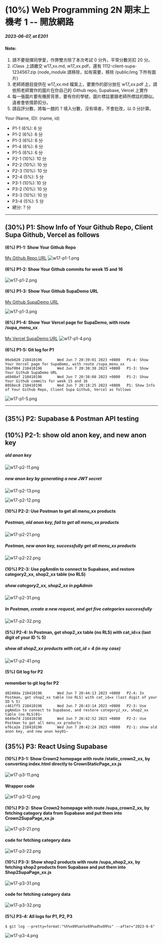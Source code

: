 # (10%) Web Programming 2N 期末上機考 1 -- 開放網路

##### 2023-06-07, at E201

#### Note:

1. 請不要發揮同學愛，作弊雙方除了本次考試 0 分外，平常分數另扣 20 分。
2. iClass 上請繳交 w17_xx.md, w17_xx.pdf，還有 1112-client-supa-1234567.zip (node_module 請移除，如有需要，移除 /public/img 下所有圖片)
3. 老師將題目提供在 w17_xx.md 檔案上，要實作的部分放在 w17_xx.pdf 上，請依照老師實作的圖片在你自己的 Github repo, Supabase, Vercel 上實作
4. 每一張圖片要有機房背景，要有你的學號，圖片標註要跟老師所標註的類似。違者會依情節扣分。
5. 請自評分數，將每一題的 ? 填入分數，沒有填者，不會批改，以 0 分計算。

Your (Name, ID): (name, id)

- P1-1 (6%): 6 分
- P1-2 (6%): 6 分
- P1-3 (6%): 6 分
- P1-4 (6%): 6 分
- P1-5 (6%): 6 分
- P2-1 (10%): 10 分
- P2-2 (10%): 10 分
- P2-3 (10%): 10 分
- P2-4 (5%): 5 分
- P3-1 (10%): 10 分
- P3-2 (10%): 10 分
- P3-3 (10%): 10 分
- P3-4 (5%): 5 分
- 總分: ? 分

---

## (30%) P1: Show Info of Your Github Repo, Client Supa Github, Vercel as follows

#### (6%) P1-1: Show Your Github Repo

[My Github Repo URL](https://github.com/git-billy/1112-wp2-demo-210410196)
![w17-p1-1.png](https://hzllwkixijuoqbropnat.supabase.co/storage/v1/object/public/demo-96/md_img/w17-p1-1.png)

#### (6%) P1-2: Show Your Github commits for week 15 and 16

![w17-p1-2.png](https://hzllwkixijuoqbropnat.supabase.co/storage/v1/object/public/demo-96/md_img/w17-p1-2.png)

#### (6%) P1-3: Show Your Github SupaDemo URL

[My Github SupaDemo URL](https://github.com/git-billy/1112-client-supa-210410196)

![w17-p1-3.png](https://hzllwkixijuoqbropnat.supabase.co/storage/v1/object/public/demo-96/md_img/w17-p1-3.png)

#### (6%) P1-4: Show Your Vercel page for SupaDemo, with route /supa_menu_xx

[My Vercel SupaDemo URL](https://1112-client-supa-210410196.vercel.app/supa_menu_96)
![w17-p1-4.png](https://hzllwkixijuoqbropnat.supabase.co/storage/v1/object/public/demo-96/md_img/w17-p1-4.png)

#### (6%) P1-5: Git log for P1

```
06eb020 210410196       Wed Jun 7 20:39:01 2023 +0800   P1-4: Show Your Vercel page for SupaDemo, with route /supa_menu_xx
30af004 210410196       Wed Jun 7 20:38:38 2023 +0800   P1-3: Show Your Github SupaDemo URL
a6940af 210410196       Wed Jun 7 20:38:08 2023 +0800   P1-2: Show Your Github commits for week 15 and 16
8058ec8 210410196       Wed Jun 7 20:18:25 2023 +0800   P1: Show Info of Your Github Repo, Client Supa Github, Vercel as follows
```

![w17-p1-5.png](https://hzllwkixijuoqbropnat.supabase.co/storage/v1/object/public/demo-96/md_img/w17-p1-5.png)

---

## (35%) P2: Supabase & Postman API testing

## (10%) P2-1: show old anon key, and new anon key

##### old anon key

![w17-p2-11.png](https://hzllwkixijuoqbropnat.supabase.co/storage/v1/object/public/demo-96/md_img/w17-p2-11.png)

##### new anon key by generating a new JWT secret

![w17-p2-13.png](https://hzllwkixijuoqbropnat.supabase.co/storage/v1/object/public/demo-96/md_img/w17-p2-13.png)

![w17-p2-12.png](https://hzllwkixijuoqbropnat.supabase.co/storage/v1/object/public/demo-96/md_img/w17-p2-12.png)

#### (10%) P2-2: Use Postman to get all menu_xx products

##### Postman, old anon key, fail to get all menu_xx products

![w17-p2-21.png](https://hzllwkixijuoqbropnat.supabase.co/storage/v1/object/public/demo-96/md_img/w17-p2-21.png)

##### Postman, new anon key, successfully get all menu_xx products

![w17-p2-22.png](https://hzllwkixijuoqbropnat.supabase.co/storage/v1/object/public/demo-96/md_img/w17-p2-22.png)

#### (10%) P2-3: Use pgAmdin to connect to Supabase, and restore category2_xx, shop2_xx table (no RLS)

##### show category2_xx, shop2_xx in pgAdmin

![w17-p2-31.png](https://hzllwkixijuoqbropnat.supabase.co/storage/v1/object/public/demo-96/md_img/w17-p2-31.png)

##### In Postman, create a new request, and get five categories successfully

![w17-p2-32.png](https://hzllwkixijuoqbropnat.supabase.co/storage/v1/object/public/demo-96/md_img/w17-p2-32.png)

#### (5%) P2-4: In Postman, get shop2_xx table (no RLS) with cat_id=x (last digit of your ID % 5)

##### show all shop2_xx products with cat_id = 4 (in my case)
![w17-p2-41.png](https://hzllwkixijuoqbropnat.supabase.co/storage/v1/object/public/demo-96/md_img/w17-p2-41.png)

#### (5%) Git log for P2

#### remember to git log for P2

```
d8240da 210410196       Wed Jun 7 20:44:13 2023 +0800   P2-4: In Postman, get shop2_xx table (no RLS) with cat_id=x (last digit of your ID % 5)
c461ff5 210410196       Wed Jun 7 20:43:14 2023 +0800   P2-3: Use pgAmdin to connect to Supabase, and restore category2_xx, shop2_xx table (no RLS)01~
6649e7d 210410196       Wed Jun 7 20:42:52 2023 +0800   P2-2: Use Postman to get all menu_xx products
ef6ca2e 210410196       Wed Jun 7 20:42:24 2023 +0800   P2-1: show old anon key, and new anon key01~
```



## (35%) P3: React Using Supabase

#### (10%) P3-1: Show Crown2 homepage with route /static_crown2_xx, by converting index.html directly to CrownStaticPage_xx.js

![w17-p3-11.png](https://hzllwkixijuoqbropnat.supabase.co/storage/v1/object/public/demo-96/md_img/w17-p3-11.png)

#### Wrapper code

![w17-p3-12.png](https://hzllwkixijuoqbropnat.supabase.co/storage/v1/object/public/demo-96/md_img/w17-p3-12.png)

#### (10%) P3-2: Show Crown2 homepage with route /supa_crown2_xx, by fetching category data from Supabase and put them into Crown2SupaPage_xx.js

![w17-p3-21.png](https://hzllwkixijuoqbropnat.supabase.co/storage/v1/object/public/demo-96/md_img/w17-p3-21.png)

#### code for fetching category data

![w17-p3-22.png](https://hzllwkixijuoqbropnat.supabase.co/storage/v1/object/public/demo-96/md_img/w17-p3-22.png)

#### (10%) P3-3: Show shop2 products with route /supa_shop2_xx, by fetching shop2 products from Supabase and put them into Shop2SupaPage_xx.js

![w17-p3-31.png](https://hzllwkixijuoqbropnat.supabase.co/storage/v1/object/public/demo-96/md_img/w17-p3-31.png)

#### code for fetching category data

![w17-p3-32.png](https://hzllwkixijuoqbropnat.supabase.co/storage/v1/object/public/demo-96/md_img/w17-p3-32.png)

#### (5%) P3-4: All logs for P1, P2, P3

```
$ git log --pretty=format:"%h%x09%an%x09%ad%x09%s" --after="2023-6-6"

```

![w17-p3-4.png](https://hzllwkixijuoqbropnat.supabase.co/storage/v1/object/public/demo-96/md_img/w17-p3-4.png)
